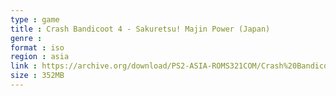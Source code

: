 ```yaml
---
type : game
title : Crash Bandicoot 4 - Sakuretsu! Majin Power (Japan)
genre : 
format : iso
region : asia
link : https://archive.org/download/PS2-ASIA-ROMS321COM/Crash%20Bandicoot%204%20-%20Sakuretsu%21%20Majin%20Power%20%28Japan%29.7z
size : 352MB
---
```

